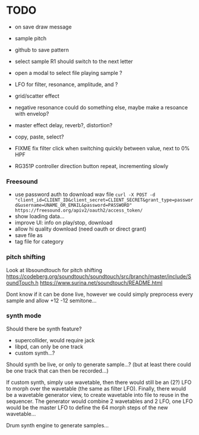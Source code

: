 # TODO

- on save draw  message

- sample pitch
- github to save pattern
- select sample R1 should switch to the next letter
- open a modal to select file playing sample ?
- LFO for filter, resonance, amplitude, and ?
- grid/scatter effect
- negative resonance could do something else, maybe make a resoance with envelop?
- master effect delay, reverb?, distortion?
- copy, paste, select?
- FIXME fix filter click when switching quickly between value, next to 0% HPF
- RG351P controller direction button repeat, incrementing slowly

### Freesound

- use password auth to download wav file `curl -X POST -d "client_id=CLIENT_ID&client_secret=CLIENT_SECRET&grant_type=password&username=UNAME_OR_EMAIL&password=PASSWORD" https://freesound.org/apiv2/oauth2/access_token/`
- show loading data...
- improve UI: info on play/stop, download
- allow hi quality download (need oauth or direct grant)
- save file as
- tag file for category

### pitch shifting

Look at libsoundtouch for pitch shifting
https://codeberg.org/soundtouch/soundtouch/src/branch/master/include/SoundTouch.h
https://www.surina.net/soundtouch/README.html

Dont know if it can be done live, however we could simply preprocess every sample and allow +12 -12 semitone...

### synth mode

Should there be synth feature?
- supercollider, would require jack
- libpd, can only be one track
- custom synth...?

Should synth be live, or only to generate sample...? (but at least there could be one track that can then be recorded...)

If custom synth, simply use wavetable, then there would still be an (2?) LFO to morph over the wavetable (the same as filter LFO).
Finally, there would be a wavetable generator view, to create wavetable into file to reuse in the sequencer. The generator would combine 2 wavetables and 2 LFO, one LFO would be the master LFO to define the 64 morph steps of the new wavetable...

Drum synth engine to generate samples...
